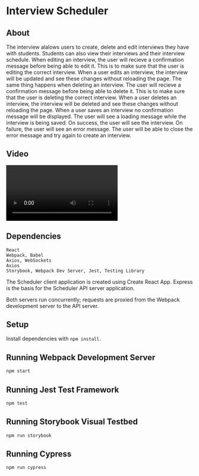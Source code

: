 



# Interview Scheduler

## About
The interview alalows users to create, delete and edit interviews they have with students. Students can also view their interviews and their interview schedule.
When editing an interview, the user will recieve a confirmation message before being able to edit it. This is to make sure that the user is editing the correct interview. When a user edits an interview, the interview will be updated and see these changes without reloading the page.
The same thing happens when deleting an interview. The user will recieve a confirmation message before being able to delete it. This is to make sure that the user is deleting the correct interview. When a user deletes an interview, the interview will be deleted and see these changes without reloading the page.
When a user saves an interview no confirmation message will be displayed.
The user will see a loading message while the interview is being saved. On success, the user will see the interview. On failure, the user will see an error message. The user will be able to close the error message and try again to create an interview.

## Video
![Introduction to the Application](https://user-images.githubusercontent.com/87236699/152902885-0da8a2e3-1e72-491d-b24f-662f00fc0ede.mp4)
## Dependencies

    React
    Webpack, Babel
    Axios, WebSockets
    Axios
    Storybook, Webpack Dev Server, Jest, Testing Library

The Scheduler client application is created using Create React App. Express is the basis for the Scheduler API server application.

Both servers run concurrently; requests are proxied from the Webpack development server to the API server.


## Setup

Install dependencies with `npm install`.

## Running Webpack Development Server

```sh
npm start
```

## Running Jest Test Framework

```sh
npm test
```

## Running Storybook Visual Testbed

```sh
npm run storybook
```
## Running Cypress

```sh
npm run cypress
```
